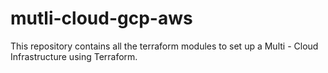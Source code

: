# mutli-cloud-gcp-aws
This repository contains all the terraform modules to set up a Multi - Cloud Infrastructure using Terraform.
